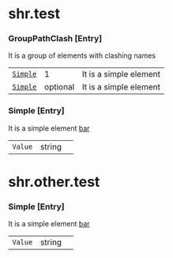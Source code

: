 # shr.test

### <a name="GroupPathClash"></a>GroupPathClash [Entry]
It is a group of elements with clashing names

| | | |
|---|---|---|
| [`Simple`](#Simple) | 1 | It is a simple element |
| [`Simple`](../other/test/index.md#Simple) | optional | It is a simple element |

### <a name="Simple"></a>Simple [Entry]
It is a simple element [bar](http://foo.org/bar)

| | | |
|---|---|---|
| `Value` | string ||

# shr.other.test

### <a name="Simple"></a>Simple [Entry]
It is a simple element [bar](http://foo.org/bar)

| | | |
|---|---|---|
| `Value` | string ||
